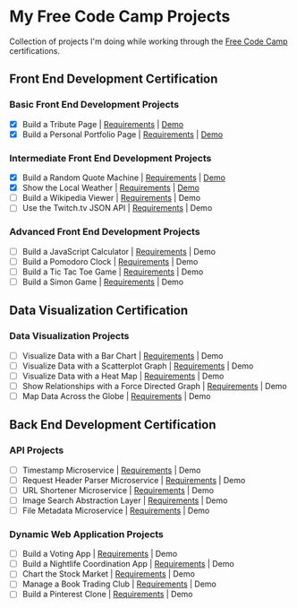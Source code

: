 # My Free Code Camp Projects

Collection of projects I'm doing while working through the [Free Code Camp](http://www.freecodecamp.com) certifications.

## Front End Development Certification

### Basic Front End Development Projects

- [x] Build a Tribute Page | [Requirements](http://www.freecodecamp.com/challenges/build-a-tribute-page) | [Demo](http://fcc.wcdc.io/tribute-page/)
- [x] Build a Personal Portfolio Page | [Requirements](http://www.freecodecamp.com/challenges/build-a-personal-portfolio-webpage) | [Demo](http://fcc.wcdc.io/personal-portfolio/)

### Intermediate Front End Development Projects

- [x] Build a Random Quote Machine | [Requirements](http://www.freecodecamp.com/challenges/build-a-random-quote-machine) | [Demo](http://fcc.wcdc.io/random-quote-machine/)
- [x] Show the Local Weather | [Requirements](http://www.freecodecamp.com/challenges/show-the-local-weather) | [Demo](http://fcc.wcdc.io/local-weather/)
- [ ] Build a Wikipedia Viewer | [Requirements](http://www.freecodecamp.com/challenges/build-a-wikipedia-viewer) | Demo
- [ ] Use the Twitch.tv JSON API | [Requirements](http://www.freecodecamp.com/challenges/use-the-twitchtv-json-api) | Demo

### Advanced Front End Development Projects

  - [ ] Build a JavaScript Calculator | [Requirements](http://www.freecodecamp.com/challenges/build-a-javascript-calculator) | Demo
  - [ ] Build a Pomodoro Clock | [Requirements](http://www.freecodecamp.com/challenges/build-a-pomodoro-clock) | Demo
  - [ ] Build a Tic Tac Toe Game | [Requirements](http://www.freecodecamp.com/challenges/build-a-tic-tac-toe-game) | Demo
  - [ ] Build a Simon Game | [Requirements](http://www.freecodecamp.com/challenges/build-a-simon-game) | Demo

## Data Visualization Certification

### Data Visualization Projects

  - [ ] Visualize Data with a Bar Chart | [Requirements](http://www.freecodecamp.com/challenges/visualize-data-with-a-bar-chart) | Demo
  - [ ] Visualize Data with a Scatterplot Graph | [Requirements](http://www.freecodecamp.com/challenges/visualize-data-with-a-scatterplot-graph) | Demo
  - [ ] Visualize Data with a Heat Map | [Requirements](http://www.freecodecamp.com/challenges/visualize-data-with-a-heat-map) | Demo
  - [ ] Show Relationships with a Force Directed Graph | [Requirements](http://www.freecodecamp.com/challenges/show-relationships-with-a-force-directed-graph) | Demo
  - [ ] Map Data Across the Globe | [Requirements](http://www.freecodecamp.com/challenges/map-data-across-the-globe) | Demo

## Back End Development Certification

### API Projects

  - [ ] Timestamp Microservice | [Requirements](http://www.freecodecamp.com/challenges/timestamp-microservice) | Demo
  - [ ] Request Header Parser Microservice | [Requirements](http://www.freecodecamp.com/challenges/timestamp-microservice) | Demo
  - [ ] URL Shortener Microservice | [Requirements](http://www.freecodecamp.com/challenges/url-shortener-microservice) | Demo
  - [ ] Image Search Abstraction Layer | [Requirements](http://www.freecodecamp.com/challenges/image-search-abstraction-layer) | Demo
  - [ ] File Metadata Microservice | [Requirements](http://www.freecodecamp.com/challenges/file-metadata-microservice) | Demo

### Dynamic Web Application Projects

  - [ ] Build a Voting App | [Requirements](http://www.freecodecamp.com/challenges/build-a-voting-app) | Demo
  - [ ] Build a Nightlife Coordination App | [Requirements](http://www.freecodecamp.com/challenges/build-a-nightlife-coordination-app) | Demo
  - [ ] Chart the Stock Market | [Requirements](http://www.freecodecamp.com/challenges/chart-the-stock-market) | Demo
  - [ ] Manage a Book Trading Club | [Requirements](http://www.freecodecamp.com/challenges/manage-a-book-trading-club) | Demo
  - [ ] Build a Pinterest Clone | [Requirements](http://www.freecodecamp.com/challenges/build-a-pinterest-clone) | Demo
